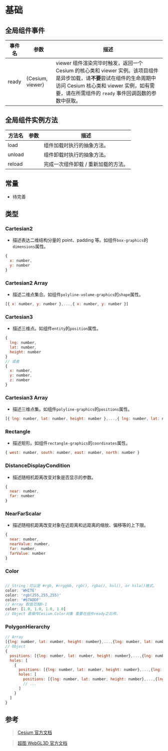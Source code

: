 # 基础

## 全局组件事件

<!-- prettier-ignore -->
| 事件名 | 参数 | 描述 |
| ----- | ---- | ----- |
| ready | {Cesium, viewer} | viewer 组件渲染完毕时触发，返回一个 Cesium 的核心类和 viewer 实例。该项目组件是异步加载，请**不要**尝试在组件的生命周期中访问 Cesium 核心类和 viewer 实例，如有需要，请在所需组件的 `ready` 事件回调函数的参数中获取。 |

## 全局组件实例方法

| 方法名 | 参数 | 描述                                |
| ------ | ---- | ----------------------------------- |
| load   |      | 组件加载时执行的抽象方法。          |
| unload |      | 组件卸载时执行的抽象方法。          |
| reload |      | 完成一次组件卸载 / 重新加载的方法。 |

## 常量

- 待完善

## 类型

### Cartesian2

- 描述表达二维结构分量的 point、padding 等。如组件`box-graphics`的`dimensions`属性。

```JavaScript
{
  x: number,
  y: number
}
```

### Cartesian2 Array

- 描述二维点集合。如组件`polyline-volume-graphics`的`shape`属性。

```JavaScript
[{ x: number, y: number },...,{ x: number, y: number }]
```

### Cartesian3

- 描述三维点。如组件`entity`的`position`属性。

```JavaScript
{
  lng: number,
  lat: number,
  height: number
}
// 或者
{
  x: number,
  y: number,
  z: number
}
```

### Cartesian3 Array

- 描述三维点集。如组件`polyline-graphics`的`positions`属性。

```JavaScript
[{ lng: number, lat: number, height: number },...,{ lng: number, lat: number, height: number }]
```

### Rectangle

- 描述矩形。如组件`rectangle-graphics`的`coordinates`属性。

```JavaScript
{ west: number, south: number, east: number, north: number }
```

### DistanceDisplayCondition

- 描述随相机距离改变对象是否显示的参数。

```JavaScript
{
  near: number,
  far: number
}
```

### NearFarScalar

- 描述随相机距离改变对象在近距离和远距离的缩放、偏移等的上下限。

```JavaScript
{
  near: number,
  nearValue: number,
  far: number,
  farValue: number
}
```

### Color

```JavaScript

// String：可以是 #rgb, #rrggbb, rgb(), rgba(), hsl(), or hsla()格式。
color: 'WHITE'
color: 'rgb(255,255,255)'
color: '#67ADDF'
// Array 取值范围0-1
color: [1.0, 1.0, 1.0, 1.0]
// Object 直接传Cesium.Color对象 需要在组件ready之后传。
```

### PolygonHierarchy

```JavaScript
// Array
[{lng: number, lat: number, height: number},...,{lng: number, lat: number, height: number}]
// Object
{
  positions: [{lng: number, lat: number, height: number},...,{lng: number, lat: number, height: number}],
  holes: [
    {
      positions: [{lng: number, lat: number, height: number},...,{lng: number, lat: number, height: number}],
      holes: [
        positions: [{lng: number, lat: number, height: number},...,{lng: number, lat: number, height: number}]
        // ...
      ]
    }
  ]
}

```

## 参考

> [Cesium 官方文档](https://cesiumjs.org/Cesium/Build/Documentation/index.html)

> [超图 WebGL3D 官方文档](http://support.supermap.com.cn:8090/webgl/Build/Documentation/index.html)
